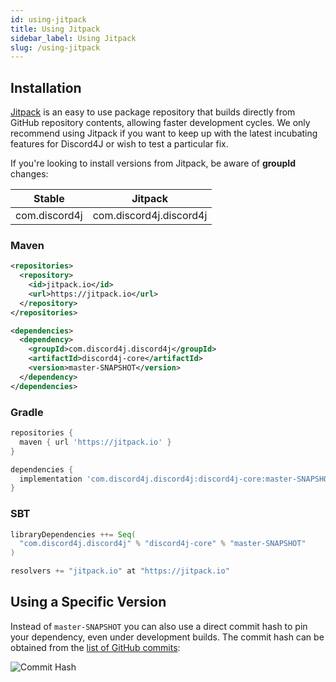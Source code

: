 ```yaml
---
id: using-jitpack
title: Using Jitpack
sidebar_label: Using Jitpack
slug: /using-jitpack
---
```


## Installation

[Jitpack](https://jitpack.io/) is an easy to use package repository that builds directly from GitHub repository contents, allowing faster development cycles. We only recommend using Jitpack if you want to keep up with the latest incubating features for Discord4J or wish to test a particular fix.

If you're looking to install versions from Jitpack, be aware of **groupId** changes:

| Stable        | Jitpack                 |
| ------------- | ----------------------- |
| com.discord4j | com.discord4j.discord4j |

### Maven

```xml
<repositories>
  <repository>
    <id>jitpack.io</id>
    <url>https://jitpack.io</url>
  </repository>
</repositories>

<dependencies>
  <dependency>
    <groupId>com.discord4j.discord4j</groupId>
    <artifactId>discord4j-core</artifactId>
    <version>master-SNAPSHOT</version>
  </dependency>
</dependencies>
```

### Gradle

```groovy
repositories {
  maven { url 'https://jitpack.io' }
}

dependencies {
  implementation 'com.discord4j.discord4j:discord4j-core:master-SNAPSHOT'
}
```

### SBT

```scala
libraryDependencies ++= Seq(
  "com.discord4j.discord4j" % "discord4j-core" % "master-SNAPSHOT"
)

resolvers += "jitpack.io" at "https://jitpack.io"
```

## Using a Specific Version

Instead of `master-SNAPSHOT` you can also use a direct commit hash to pin your dependency, even under development builds. The commit hash can be obtained from the [list of GitHub commits](https://github.com/Discord4J/Discord4J/commits/v3):

![Commit Hash](https://i.imgur.com/wd7XxOd.png)
